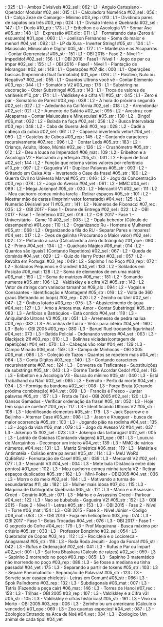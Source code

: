 [](../base/025/Readme.md) : 025 : L1 - Ambos Divisíveis #02_sel
[](../base/062/Readme.md) : 062 : L1 - Angulo Cartesiano - Operador Modular #02_sel
[](../base/015/Readme.md) : 015 : L1 - Calculadora Numérica #02_sel
[](../base/056/Readme.md) : 056 : L1 - Calça Zeze de Camargo - Mínimo #03_rep
[](../base/013/Readme.md) : 013 : L1 - Dividindo pares de sapatos pra três #03_rep
[](../base/024/Readme.md) : 024 : L1 - Divisão Inteira e Quebrada #02_sel
[](../base/147/Readme.md) : 147 : L1 - Duelo #10_ptr
[](../base/173/Readme.md) : 173 : L1 - Eribelton e a Ascologia V1 - Somar Asc #05_str
[](../base/148/Readme.md) : 148 : L1 - Expressão #07_dic
[](../base/011/Readme.md) : 011 : L1 - Formatando data (Zeros à esquerda) #01_ope
[](../base/060/Readme.md) : 060 : L1 - Joelison Fernandes - Soma do maior e menor! #04_vet
[](../base/092/Readme.md) : 092 : L1 - LP da Xura - Inverter String! #05_str
[](../base/104/Readme.md) : 104 : L1 - Maiúsculo, Minusculo e Dígito! #05_str
[](../base/177/Readme.md) : 177 : L1 - Marileuza e as Alcaparras - Contar Ocorrencias! #05_str
[](../base/151/Readme.md) : 151 : L1 - OBI 2015 - Fase 2 - Nível 1 - Impedido! #02_sel
[](../base/156/Readme.md) : 156 : L1 - OBI 2016 - Fase1 - Nível 1 - Jogo de par ou ímpar #02_sel
[](../base/155/Readme.md) : 155 : L1 - OBI 2016 - Fase1 - Nível 1 - Plantação de Morangos! #02_sel
[](../base/149/Readme.md) : 149 : L1 - Operações #07_dic
[](../base/000/Readme.md) : 000 : L1 - Operações básicas (Imprimindo float formatado) #01_ope
[](../base/026/Readme.md) : 026 : L1 - Positivo, Nulo ou Negativo? #02_sel
[](../base/055/Readme.md) : 055 : L1 - Quantos Ultrons você vê - Contar Elemento #03_rep
[](../base/044/Readme.md) : 044 : L1 - Somatório V2 #03_rep
[](../base/176/Readme.md) : 176 : L1 - Substring na decoração - Obter Substrings! #05_str
[](../base/143/Readme.md) : 143 : L1 - Troca de valores de variáveis #10_ptr
[](../base/174/Readme.md) : 174 : L1 - Valdiskey e a cifra V1! #05_str
[](../base/045/Readme.md) : 045 : L1 - Zero é par - Somatório de Pares! #03_rep
[](../base/038/Readme.md) : 038 : L2 - A hora do próximo segundo #02_sel
[](../base/027/Readme.md) : 027 : L2 - Adedonha na Califórnia #02_sel
[](../base/018/Readme.md) : 018 : L2 - Arrendondar #02_sel
[](../base/021/Readme.md) : 021 : L2 - Aumento de Salário #02_sel
[](../base/095/Readme.md) : 095 : L2 - Avestruz com Alcaparras - Contar Maiusculas e Minusculas! #05_str
[](../base/130/Readme.md) : 130 : L2 - Bingo! #06_mat
[](../base/032/Readme.md) : 032 : L2 - Bolada na fuça #02_sel
[](../base/058/Readme.md) : 058 : L2 - Busca Intervalada #03_rep
[](../base/048/Readme.md) : 048 : L2 - Cabo de Guerra Jedi #03_rep
[](../base/028/Readme.md) : 028 : L2 - Cadê a cabeça da cobra #02_sel
[](../base/061/Readme.md) : 061 : L2 - Capoeira invertendo vetor! #04_vet
[](../base/050/Readme.md) : 050 : L2 - Castelos de Cubos #03_rep
[](../base/145/Readme.md) : 145 : L2 - Contando caracteres recursivamente #07_rec
[](../base/096/Readme.md) : 096 : L2 - Contar Leds #05_str
[](../base/183/Readme.md) : 183 : L2 - Criança, Adulto, Idoso, Múmia #02_sel
[](../base/126/Readme.md) : 126 : L2 - Crushômetro #05_str
[](../base/012/Readme.md) : 012 : L2 - Deu a louca no Imperador! #06_mat
[](../base/109/Readme.md) : 109 : L2 - Eribelton e a Ascologia V2 - Buscando a perfeição #05_str
[](../base/031/Readme.md) : 031 : L2 - Fiquei de final #02_sel
[](../base/144/Readme.md) : 144 : L2 - Função que retorna vários valores por referência #10_ptr
[](../base/097/Readme.md) : 097 : L2 - Gagueira V1 - Duplicar Palavras #05_str
[](../base/093/Readme.md) : 093 : L2 - Gritando em Caixa Alta - Invertendo o Case da frase! #05_str
[](../base/180/Readme.md) : 180 : L2 - Guerra Civil no Universo Marvel #05_str
[](../base/046/Readme.md) : 046 : L2 - Jogo da Concentração #03_rep
[](../base/078/Readme.md) : 078 : L2 - Jogo do Avesso #04_vet
[](../base/091/Readme.md) : 091 : L2 - MMC #04_vet
[](../base/089/Readme.md) : 089 : L2 - Mega Jokenpo! #05_str
[](../base/030/Readme.md) : 030 : L2 - Mercantil V1 #02_sel
[](../base/111/Readme.md) : 111 : L2 - Meu cachorro comeu minha tarefa - Retirar espaços #05_str
[](../base/101/Readme.md) : 101 : L2 - Mostrar mão de cartas (Imprimir vetor formatado) #04_vet
[](../base/125/Readme.md) : 125 : L2 - Numerão Divisível por 11 #05_str
[](../base/141/Readme.md) : 141 : L2 - Números de Fibonacci #07_rec
[](../base/035/Readme.md) : 035 : L2 - OBI 2017 - Fase 1 - Drone de Entrega #02_sel
[](../base/022/Readme.md) : 022 : L2 - OBI 2017 - Fase 1 - Teleférico #02_sel
[](../base/019/Readme.md) : 019 : L2 - OBI 2017 - Fase 1 - Universitário - Game 10 #02_sel
[](../base/003/Readme.md) : 003 : L2 - Opala bebedor (Cálculo de desempenho) #01_ope
[](../base/110/Readme.md) : 110 : L2 - Organizando Ru - Homens e Mulheres! #05_str
[](../base/068/Readme.md) : 068 : L2 - Organizando a fila do RU - Separar Pares e Ímpares! #04_vet
[](../base/017/Readme.md) : 017 : L2 - Ovos de galinha (Procurando o Maior valor) #02_sel
[](../base/002/Readme.md) : 002 : L2 - Pintando a casa (Calculando a área do triângulo) #01_ope
[](../base/090/Readme.md) : 090 : L2 - Primo #04_vet
[](../base/134/Readme.md) : 134 : L2 - Quadrado Mágico #06_mat
[](../base/014/Readme.md) : 014 : L2 - Quantos são iguais? (Contando Repetidos) #02_sel
[](../base/067/Readme.md) : 067 : L2 - Queda de dominós #04_vet
[](../base/029/Readme.md) : 029 : L2 - Quiz do Harry Potter #02_sel
[](../base/057/Readme.md) : 057 : L2 - Revolta em Portugal #03_rep
[](../base/049/Readme.md) : 049 : L2 - Sapinho 1 no Poço #03_rep
[](../base/072/Readme.md) : 072 : L2 - Soldados Pequenos e Grandes! #04_vet
[](../base/133/Readme.md) : 133 : L2 - Soldados em Posição #06_mat
[](../base/128/Readme.md) : 128 : L2 - Soma de elementos de em uma matriz #06_mat
[](../base/150/Readme.md) : 150 : L2 - Soma de matrizes #06_mat
[](../base/181/Readme.md) : 181 : L2 - Somando numeros #05_str
[](../base/106/Readme.md) : 106 : L2 - Valdiskley e a cifra V2! #05_str
[](../base/142/Readme.md) : 142 : L2 - Vetor de strings com variados tamanhos #09_alo
[](../base/094/Readme.md) : 094 : L2 - Vogais e Consoantes - Identificação e Montagem! #05_str
[](../base/016/Readme.md) : 016 : L2 - Volta de 360 graus (Retirando os loops) #03_rep
[](../base/020/Readme.md) : 020 : L2 - Zerinho ou Um! #02_sel
[](../base/047/Readme.md) : 047 : L2 - Ônibus lotado #03_rep
[](../base/075/Readme.md) : 075 : L3 - Abastecimento de água #04_vet
[](../base/127/Readme.md) : 127 : L3 - Amo a Amora meu Amor - Contar Substrings! #05_str
[](../base/083/Readme.md) : 083 : L3 - Anfíbios e Batráquios - Está contido #04_vet
[](../base/118/Readme.md) : 118 : L3 - Aniquilando Ultrons V3 #05_str
[](../base/051/Readme.md) : 051 : L3 - Arremesso de pedra na lua #03_rep
[](../base/082/Readme.md) : 082 : L3 - As unhas de Luiza - Vetor para inteiro #04_vet
[](../base/160/Readme.md) : 160 : L3 - Bafo - OBI 2005 #03_rep
[](../base/080/Readme.md) : 080 : L3 - Baruel Ruel trocando figurinhas! #04_vet
[](../base/073/Readme.md) : 073 : L3 - Batida Policial - Ordenando vetores #04_vet
[](../base/063/Readme.md) : 063 : L3 - Blackjack 21! #03_rep
[](../base/010/Readme.md) : 010 : L3 - Bolinhas viciadas(contagem de repetições) #04_vet
[](../base/070/Readme.md) : 070 : L3 - Cabeças vão rolar #04_vet
[](../base/129/Readme.md) : 129 : L3 - Campo Minado #06_mat
[](../base/159/Readme.md) : 159 : L3 - Campo de Minhocas - OBI 2005 #06_mat
[](../base/086/Readme.md) : 086 : L3 - Coleção de Tazos - Quantos se repetem mais #04_vet
[](../base/064/Readme.md) : 064 : L3 - Conta Dígitos #03_rep
[](../base/140/Readme.md) : 140 : L3 - Contando caracteres recursivamente #07_rec
[](../base/124/Readme.md) : 124 : L3 - Conversa de Traficantes - Substituições de substrings #05_str
[](../base/043/Readme.md) : 043 : L3 - Dorme Tarde Acordar Cedo! #02_sel
[](../base/113/Readme.md) : 113 : L3 - Eribelton e a Ascologia V3 - Busca do mínimo #05_str
[](../base/040/Readme.md) : 040 : L3 - Está Trabalhand ou Não! #02_sel
[](../base/085/Readme.md) : 085 : L3 - Exército - Perto da morte #04_vet
[](../base/034/Readme.md) : 034 : L3 - Formiga da bundona #02_sel
[](../base/008/Readme.md) : 008 : L3 - Força Bruta (Gerando próxima combinação) #04_vet
[](../base/099/Readme.md) : 099 : L3 - Francês é Fresco - Juntar palavras #05_str
[](../base/157/Readme.md) : 157 : L3 - Frota de Táxi - OBI 2005 #02_sel
[](../base/120/Readme.md) : 120 : L3 - Gansos Gamados - Verificar ordenação da frase! #05_str
[](../base/052/Readme.md) : 052 : L3 - Hoje tem sopa de coelho? #03_rep
[](../base/117/Readme.md) : 117 : L3 - Identificando Ultrons V2 #05_str
[](../base/108/Readme.md) : 108 : L3 - Identificando elementos #05_str
[](../base/178/Readme.md) : 178 : L3 - Jack Sparrow e o Beijinho - Alternar Case #05_str
[](../base/098/Readme.md) : 098 : L3 - Jason e Krueguer - busca de maior ocorrencia #05_str
[](../base/100/Readme.md) : 100 : L3 - Jogando pião na rodinha #04_vet
[](../base/135/Readme.md) : 135 : L3 - Jogo da vida #06_mat
[](../base/079/Readme.md) : 079 : L3 - Jogo do Avesso V2 #04_vet
[](../base/037/Readme.md) : 037 : L3 - Jokenpo 15 #02_sel
[](../base/023/Readme.md) : 023 : L3 - Jokenpo das tartarugas! #02_sel
[](../base/005/Readme.md) : 005 : L3 - Ladrão de Goiabas (Contando viagens) #01_ope
[](../base/081/Readme.md) : 081 : L3 - Loucura de Marquinhos - Decompor um inteiro #04_vet
[](../base/139/Readme.md) : 139 : L3 - MMC de vários números. #04_vet
[](../base/131/Readme.md) : 131 : L3 - Matriz Simétrica #06_mat
[](../base/119/Readme.md) : 119 : L3 - Matéria e Antimatéia - Colisão entre palavras! #05_str
[](../base/114/Readme.md) : 114 : L3 - MeU WoRd QuEbRoU - Formatação de Case! #05_str
[](../base/039/Readme.md) : 039 : L3 - Mercantil V2 #02_sel
[](../base/077/Readme.md) : 077 : L3 - Mercantil V3 #04_vet
[](../base/004/Readme.md) : 004 : L3 - Mete bala (Distância entre dois pontos) #01_ope
[](../base/102/Readme.md) : 102 : L3 - Meu cachorro comeu minha tarefa V2 - Retirar espaços duplicados #05_str
[](../base/162/Readme.md) : 162 : L3 - Mini-Poker - OBI2005 #04_vet
[](../base/036/Readme.md) : 036 : L3 - Morre o do meio #02_sel
[](../base/184/Readme.md) : 184 : L3 - Motivando a turma de secundaristas #11_cla
[](../base/182/Readme.md) : 182 : L3 - Mulher mais idosa #07_dic
[](../base/115/Readme.md) : 115 : L3 - Máquina de Datilografar Quebrada #05_str
[](../base/121/Readme.md) : 121 : L3 - Mário e o Assassins Creed - Cenário #05_str
[](../base/071/Readme.md) : 071 : L3 - Mário e o Assassins Creed - Parkour #04_vet
[](../base/122/Readme.md) : 122 : L3 - Nao se bububula - Gagueira V2! #05_str
[](../base/152/Readme.md) : 152 : L3 - OBI 2015 - Fase 2 - Nível 1 - Letras #05_str
[](../base/153/Readme.md) : 153 : L3 - OBI 2015 - Fase 2 - Nível 1 - Torre #06_mat
[](../base/154/Readme.md) : 154 : L3 - OBI 2015 - Fase 2 - Nível Júnior - Código #06_mat
[](../base/053/Readme.md) : 053 : L3 - OBI 2016 - Fuga em helicóptero #03_rep
[](../base/074/Readme.md) : 074 : L3 - OBI 2017 - Fase 1 - Botas Trocadas #04_vet
[](../base/076/Readme.md) : 076 : L3 - OBI 2017 - Fase 1 - O segredo do Cofre #04_vet
[](../base/179/Readme.md) : 179 : L3 - Prof Muquirana - Busca máximo por critério #05_str
[](../base/033/Readme.md) : 033 : L3 - Professor Bonzinho #02_sel
[](../base/054/Readme.md) : 054 : L3 - Quebrador de Copos #03_rep
[](../base/112/Readme.md) : 112 : L3 - Rocicleia e o Locioreca - Anagramas! #05_str
[](../base/116/Readme.md) : 116 : L3 - Roda Roda Jequiti - Jogo da Forca! #05_str
[](../base/042/Readme.md) : 042 : L3 - Rufus e Ordenação! #02_sel
[](../base/041/Readme.md) : 041 : L3 - Rufus e Par ou Ímpar! #02_sel
[](../base/001/Readme.md) : 001 : L3 - Sai fora Bhaskara (Cálculo de raízes) #02_sel
[](../base/059/Readme.md) : 059 : L3 - Sapinho 2 morrendo no poço #03_rep
[](../base/065/Readme.md) : 065 : L3 - Sapinho 3 matemático não morrendo no poço #03_rep
[](../base/088/Readme.md) : 088 : L3 - Se fosse a mediana eu tinha passado! #04_vet
[](../base/175/Readme.md) : 175 : L3 - Separando a partir de tokens #05_str
[](../base/103/Readme.md) : 103 : L3 - Separe Pneumatocito - Separação de Palavras! #05_str
[](../base/123/Readme.md) : 123 : L3 - Sorvete suor casaca chicletes - Letras em Comum! #05_str
[](../base/066/Readme.md) : 066 : L3 - Spok Palíndromo #03_rep
[](../base/132/Readme.md) : 132 : L3 - Subdiagonais #06_mat
[](../base/007/Readme.md) : 007 : L3 - Tetris (Fazendo a peça cair) #06_mat
[](../base/146/Readme.md) : 146 : L3 - Torres de Hanoi #07_rec
[](../base/158/Readme.md) : 158 : L3 - Trilhas - OBI 2005 #03_rep
[](../base/107/Readme.md) : 107 : L3 - Valdiskley e a Cifra v3! #05_str
[](../base/105/Readme.md) : 105 : L3 - Valdiskley e cifras históricas! #05_str
[](../base/161/Readme.md) : 161 : L3 - Vivo ou Morto - OBI 2005 #03_rep
[](../base/006/Readme.md) : 006 : L3 - Zerinho ou um americano (Calcule o vencedor) #01_ope
[](../base/069/Readme.md) : 069 : L3 - Zoo quantas especies! #04_vet
[](../base/087/Readme.md) : 087 : L3 - Zoologico Entrando na Arca de Noé #04_vet
[](../base/084/Readme.md) : 084 : L3 - Zoologico Um animal de cada tipo! #04_vet

